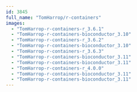 ```yaml
---
id: 3845
full_name: "TomHarrop/r-containers"
images: 
  - "TomHarrop-r-containers-r_3.6.1"
  - "TomHarrop-r-containers-bioconductor_3.10"
  - "TomHarrop-r-containers-r_3.6.2"
  - "TomHarrop-r-containers-bioconductor_3.10"
  - "TomHarrop-r-containers-r_3.6.3"
  - "TomHarrop-r-containers-bioconductor_3.11"
  - "TomHarrop-r-containers-bioconductor_3.11"
  - "TomHarrop-r-containers-r_4.0.0"
  - "TomHarrop-r-containers-bioconductor_3.11"
  - "TomHarrop-r-containers-bioconductor_3.11"
---
```

